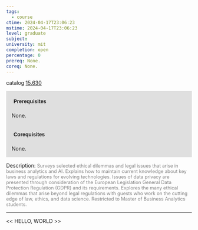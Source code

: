 ```yaml
---
tags:
  - course
ctime: 2024-04-17T23:06:23
mstime: 2024-04-17T23:06:23
level: graduate
subject: 
university: mit
completion: open
percentage: 0
prereq: None.
coreq: None.
---
```


catalog [15.630](http://student.mit.edu/catalog/m15b.html#15.630)

<span style="display: block; padding: 15px; background-color: rgb(100, 100, 100, 0.2);"><font id="m_prereq1215_0" style="display: block; font-family: Arial, sans-serif; font-weight: bold; padding: 5px">Prerequisites</font><br><span id="prereq1215_0">None.</span></span>
<span style="display: block; padding: 15px; background-color: rgb(100, 100, 100, 0.2);"><font id="m_coreq1215_0" style="display: block; font-family: Arial, sans-serif; font-weight: bold; padding: 5px">Corequisites</font><br><span id="coreq1215_0">None.</span></span>

<font style="">Description:</font>
<font style="color: grey; font-size: 0.8rem;">Surveys selected ethical dilemmas and legal issues that arise in business analytics and AI. Explains how to maintain current knowledge about key laws and regulations for evolving technologies. Issues of data privacy are presented through consideration of the European Legislation General Data Protection Regulation (GDPR) and its requirements. Explores the many ethical dilemmas that arise beyond legal regulations with guests who work on the cutting edge of law, ethics, and data science. Restricted to Master of Business Analytics students.</font>



---

<< HELLO, WORLD >>
